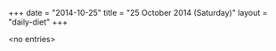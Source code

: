 +++
date = "2014-10-25"
title = "25 October 2014 (Saturday)"
layout = "daily-diet"
+++


\<no entries\>

